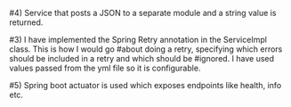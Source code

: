 #4) Service that posts a JSON to a separate module and a string value is returned.

#3) I have implemented the Spring Retry annotation in the ServiceImpl class. This is how I would go 
#about doing a retry, specifying which errors should be included in a retry and which should be 
#ignored. I have used values passed from the yml file so it is configurable.

#5) Spring boot actuator is used which exposes endpoints like health, info etc.